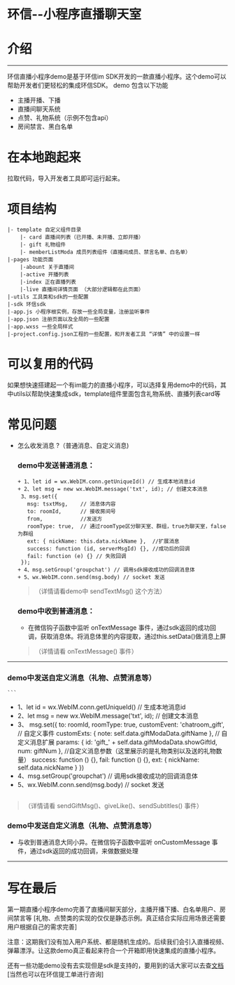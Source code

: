 # 环信--小程序直播聊天室
# 介绍
******
环信直播小程序demo是基于环信im SDK开发的一款直播小程序。这个demo可以帮助开发者们更轻松的集成环信SDK。
demo 包含以下功能
  - 主播开播、下播
  - 直播间聊天系统
  - 点赞、礼物系统（示例不包含api）
  - 房间禁言、黑白名单
# 在本地跑起来
拉取代码，导入开发者工具即可运行起来。

# 项目结构
```shell
|- template 自定义组件目录
    |- card 直播间列表（已开播、未开播、立即开播）
    |- gift 礼物组件
    |- memberListModa 成员列表组件（直播间成员、禁言名单、白名单）
|-pages 功能页面
    |-abount 关于直播间
    |-active 开播列表
    |-index 正在直播列表
    |-live 直播间详情页面 （大部分逻辑都在此页面）
|-utils 工具类和sdk的一些配置
|-sdk 环信sdk
|-app.js 小程序根实例，存放一些全局变量，注册监听事件
|-app.json 注册页面以及全局的一些配置
|-app.wxss 一些全局样式
|-project.config.json工程的一些配置，和开发者工具 “详情” 中的设置一样
```
# 可以复用的代码
如果想快速搭建起一个有im能力的直播小程序，可以选择复用demo中的代码，其中utils以帮助快速集成sdk，template组件里面包含礼物系统、直播列表card等

# 常见问题
+ 怎么收发消息 ?（普通消息、自定义消息)
  ### demo中发送普通消息：
   ```
  + 1、let id = wx.WebIM.conn.getUniqueId() // 生成本地消息id
  + 2、let msg = new wx.WebIM.message('txt', id); // 创建文本消息
    3、msg.set({                              
      msg: tsxtMsg,    // 消息体内容 
      to: roomId,      // 接收房间号
      from,            //发送方
      roomType: true,  // 通过roomType区分聊天室、群组，true为聊天室，false为群组
      ext: { nickName: this.data.nickName },  //扩展消息
      success: function (id, serverMsgId) {}, //成功后的回调
      fail: function (e) {} // 失败回调
    });
  + 4、msg.setGroup('groupchat') // 调用sdk接收成功的回调消息体
  + 5、wx.WebIM.conn.send(msg.body) // socket 发送
    ```
  >（详情请看demo中 sendTextMsg() 这个方法）

  ### demo中收到普通消息：
  + 在微信钩子函数中监听 onTextMessage 事件，通过sdk返回的成功回调，获取消息体。将消息体里的内容提取，通过this.setData()做消息上屏 
  >（详情请看 onTextMessage() 事件）
------
  ### demo中发送自定义消息（礼物、点赞消息等）
    ```
  + 1、let id = wx.WebIM.conn.getUniqueId() // 生成本地消息id
  + 2、let msg = new wx.WebIM.message('txt', id); // 创建文本消息
  + 3、
    msg.set({
      to: roomId,
      roomType: true,
      customEvent: 'chatroom_gift', // 自定义事件
      customExts: { note: self.data.giftModaData.giftName }, // 自定义消息扩展
      params: { id: 'gift_' + self.data.giftModaData.showGiftId, num: giftNum }, //自定义消息参数（这里展示的是礼物类别以及送的礼物数量）
      success: function () {},
      fail: function () {},
      ext: { nickName: self.data.nickName }
    })
  + 4、msg.setGroup('groupchat') // 调用sdk接收成功的回调消息体
  + 5、wx.WebIM.conn.send(msg.body) // socket 发送
    ```
  >（详情请看 sendGiftMsg()、giveLike()、sendSubtitles() 事件）

  ### demo中发送自定义消息（礼物、点赞消息等）
  + 与收到普通消息大同小异。在微信钩子函数中监听 onCustomMessage 事件，通过sdk返回的成功回调，来做数据处理
------
# 写在最后
第一期直播小程序demo完善了直播间聊天部分，主播开播下播、白名单用户、房间禁言等 [礼物、点赞类的实现的仅仅是静态示例。真正结合实际应用场景还需要用户根据自己的需求完善]

注意：这期我们没有加入用户系统、都是随机生成的。后续我们会引入直播视频、弹幕漂浮。让这款demo真正看起来符合一个开箱即用快速集成的直播小程序。

还有一些功能demo没有去实现但是sdk是支持的，要用到的话大家可以去查[文档](https://webim.easemob.com/sdk/jsdoc/out/connection.html) [当然也可以在环信提工单进行咨询]